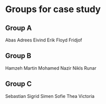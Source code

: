 # Groups for case study

## Group A

Abas
Adrees
Eivind
Erik
Floyd
Fridjof


## Group B

Hamzeh
Martin
Mohamed
Nazir
Nikls
Runar

## Group C

Sebastian
Sigrid
Simen
Sofie
Thea
Victoria
